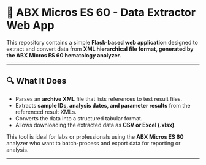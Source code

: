 # 🧪 ABX Micros ES 60 - Data Extractor Web App

This repository contains a simple **Flask-based web application** designed to extract and convert data from **XML hierarchical file format, generated by the ABX Micros ES 60 hematology analyzer**.

---

## 🔍 What It Does

- Parses an **archive XML** file that lists references to test result files.
- Extracts **sample IDs, analysis dates, and parameter results** from the referenced result XMLs.
- Converts the data into a structured tabular format.
- Allows downloading the extracted data as **CSV or Excel (.xlsx)**.

This tool is ideal for labs or professionals using the **ABX Micros ES 60** analyzer who want to batch-process and export data for reporting or analysis.

---
